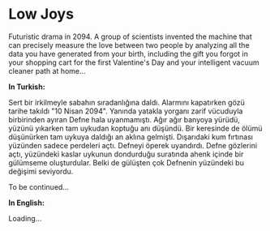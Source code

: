 # Low Joys

Futuristic drama in 2094. A group of scientists invented the machine that can precisely measure the love between two people by analyzing all the data you have generated from your birth, including the gift you forgot in your shopping cart for the first Valentine's Day and your intelligent vacuum cleaner path at home...

**In Turkish:**

Sert bir irkilmeyle sabahın sıradanlığına daldı. Alarmını kapatırken gözü tarihe takıldı "10 Nisan 2094". Yanında yatakla yorganı zarif vücuduyla birbirinden ayıran Defne hala uyanmamıştı. Ağır ağır banyoya yürüdü, yüzünü yıkarken tam uykudan koptuğu anı düşündü. Bir keresinde de ölümü düşünürken tam uykuya daldığı an aklına gelmişti. Dışarıdaki kum fırtınası yüzünden sadece perdeleri açtı. Defneyi öperek uyandırdı. Defne gözlerini açtı, yüzündeki kaslar uykunun dondurduğu suratında ahenk içinde bir gülümseme oluşturdular. Belki de gülüşten çok Defnenin yüzündeki bu değişimi seviyordu.


To be continued...

**In English:**

Loading...
